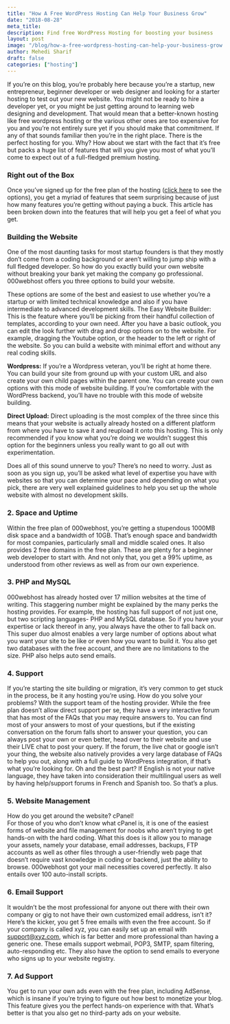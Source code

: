 ```yaml
---
title: "How A Free WordPress Hosting Can Help Your Business Grow"
date: "2018-08-28"
meta_title:
description: Find free WordPress Hosting for boosting your business
layout: post
image: "/blog/how-a-free-wordpress-hosting-can-help-your-business-grow.png"
author: Mehedi Sharif
draft: false
categories: ["hosting"]
---
```


If you’re on this blog, you’re probably here because you’re a startup, new entrepreneur, beginner developer or web designer and looking for a starter hosting to test out your new website. You might not be ready to hire a developer yet, or you might be just getting around to learning web designing and development. That would mean that a better-known hosting like free wordpress hosting or the various other ones are too expensive for you and you’re not entirely sure yet if you should make that commitment. If any of that sounds familiar then you’re in the right place. There is the perfect hosting for you. Why? How about we start with the fact that it’s free but packs a huge list of features that will you give you most of what you’ll come to expect out of a full-fledged premium hosting.

### Right out of the Box

Once you’ve signed up for the free plan of the hosting (<A href="https://000webhost.com/free-hosting">click here</A> to see the options), you get a myriad of features that seem surprising because of just how many features you’re getting without paying a buck. This article has been broken down into the features that will help you get a feel of what you get.

### Building the Website

One of the most daunting tasks for most startup founders is that they mostly don’t come from a coding background or aren’t willing to jump ship with a full fledged developer. So how do you exactly build your own website without breaking your bank yet making the company go professional. 000webhost offers you three options to build your website.

These options are some of the best and easiest to use whether you’re a startup or with limited technical knowledge and also if you have intermediate to advanced development skills. The Easy Website Builder: This is the feature where you’ll be picking from their handful collection of templates, according to your own need. After you have a basic outlook, you can edit the look further with drag and drop options on to the website. For example, dragging the Youtube option, or the header to the left or right of the website. So you can build a website with minimal effort and without any real coding skills.

**Wordpress:** If you’re a Wordpress veteran, you’ll be right at home there. You can build your site from ground up with your custom URL and also create your own child pages within the parent one. You can create your own options with this mode of website building. If you’re comfortable with the WordPress backend, you’ll have no trouble with this mode of website building.

**Direct Upload:** Direct uploading is the most complex of the three since this means that your website is actually already hosted on a different platform from where you have to save it and reupload it onto this hosting. This is only recommended if you know what you’re doing we wouldn’t suggest this option for the beginners unless you really want to go all out with experimentation.

Does all of this sound unnerve to you? There’s no need to worry. Just as soon as you sign up, you’ll be asked what level of expertise you have with websites so that you can determine your pace and depending on what you pick, there are very well explained guidelines to help you set up the whole website with almost no development skills.

### 2. Space and Uptime

Within the free plan of 000webhost, you’re getting a stupendous 1000MB disk space and a bandwidth of 10GB. That’s enough space and bandwidth for most companies, particularly small and middle scaled ones. It also provides 2 free domains in the free plan. These are plenty for a beginner web developer to start with. And not only that, you get a 99% uptime, as understood from other reviews as well as from our own experience.

### 3. PHP and MySQL

000webhost has already hosted over 17 million websites at the time of writing. This staggering number might be explained by the many perks the hosting provides. For example, the hosting has full support of not just one, but two scripting languages- PHP and MySQL database. So if you have your expertise or lack thereof in any, you always have the other to fall back on. This super duo almost enables a very large number of options about what you want your site to be like or even how you want to build it. You also get two databases with the free account, and there are no limitations to the size. PHP also helps auto send emails.

### 4. Support

If you’re starting the site building or migration, it’s very common to get stuck in the process, be it any hosting you’re using. How do you solve your problems? With the support team of the hosting provider. While the free plan doesn’t allow direct support per se, they have a very interactive forum that has most of the FAQs that you may require answers to. You can find most of your answers to most of your questions, but if the existing conversation on the forum falls short to answer your question, you can always post your own or even better, head over to their website and use their LIVE chat to post your query. If the forum, the live chat or google isn’t your thing, the website also natively provides a very large database of FAQs to help you out, along with a full guide to WordPress integration, if that’s what you’re looking for. Oh and the best part? If English is not your native language, they have taken into consideration their multilingual users as well by having help/support forums in French and Spanish too. So that’s a plus.

### 5. Website Management

How do you get around the website? cPanel!  
For those of you who don’t know what cPanel is, it is one of the easiest forms of website and file management for noobs who aren’t trying to get hands-on with the hard coding. What this does is it allow you to manage your assets, namely your database, email addresses, backups, FTP accounts as well as other files through a user-friendly web page that doesn’t require vast knowledge in coding or backend, just the ability to browse. 000webhost got your mail necessities covered perfectly. It also entails over 100 auto-install scripts.

### 6. Email Support

It wouldn’t be the most professional for anyone out there with their own company or gig to not have their own customized email address, isn’t it? Here’s the kicker, you get 5 free emails with even the free account. So if your company is called xyz, you can easily set up an email with support@xyz.com, which is far better and more professional than having a generic one. These emails support webmail, POP3, SMTP, spam filtering, auto-responding etc. They also have the option to send emails to everyone who signs up to your website registry.

### 7. Ad Support

You get to run your own ads even with the free plan, including AdSense, which is insane if you’re trying to figure out how best to monetize your blog. This feature gives you the perfect hands-on experience with that. What’s better is that you also get no third-party ads on your website.
